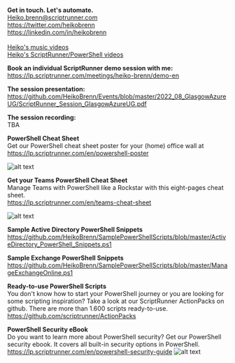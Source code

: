 <strong>Get in touch. Let's automate.</strong> <br />
Heiko.brenn@scriptrunner.com<br />
https://twitter.com/heikobrenn<br />
https://linkedin.com/in/heikobrenn<br /><br />
[Heiko's music videos](https://www.youtube.com/channel/UCBbbh0DRawQDc_oFPrO9mfQ/videos)<br/>
[Heiko's ScriptRunner/PowerShell videos](https://www.youtube.com/channel/UCYg-lXXcRSc4RGpx1-klNDA)

<strong>Book an individual ScriptRunner demo session with me:</strong> <br />
https://lp.scriptrunner.com/meetings/heiko-brenn/demo-en

<strong>The session presentation:</strong></br>
https://github.com/HeikoBrenn/Events/blob/master/2022_08_GlasgowAzureUG/ScriptRunner_Session_GlasgowAzureUG.pdf

<strong>The session recording:</strong></br>
TBA

<strong>PowerShell Cheat Sheet</strong> <br />
Get our PowerShell cheat sheet poster for your (home) office wall at
<br>https://lp.scriptrunner.com/en/powershell-poster

![alt text](https://lp.scriptrunner.com/hs-fs/hubfs/Mockup-Poster-500x760.png?width=1140&height=750&name=Mockup-Poster-500x760.png "PowerShell Poster")

<strong>Get your Teams PowerShell Cheat Sheet</strong> <br />
Manage Teams with PowerShell like a Rockstar with this eight-pages cheat sheet.
<br>https://lp.scriptrunner.com/en/teams-cheat-sheet<br>

![alt text](https://lp.scriptrunner.com/hubfs/teams-cheat-sheet-lupe-1-1.png?width=1140&height=750&name=Mockup-Poster-500x760.png "Teams Cheet Sheat")


<strong>Sample Active Directory PowerShell Snippets</strong> <br />
https://github.com/HeikoBrenn/SamplePowerShellScripts/blob/master/ActiveDirectory_PowerShell_Snippets.ps1

<strong>Sample Exchange PowerShell Snippets</strong> <br />
https://github.com/HeikoBrenn/SamplePowerShellScripts/blob/master/ManageExchangeOnline.ps1

<strong>Ready-to-use PowerShell Scripts</strong> <br />
You don't know how to start your PowerShell journey or you are looking for some scripting inspiration?
Take a look at our ScriptRunner ActionPacks on github.
There are more than 1.600 scripts ready-to-use. 
https://github.com/scriptrunner/ActionPacks


<strong>PowerShell Security eBook</strong> <br />
Do you want to learn more about PowerShell security? Get our PowerShell security ebook. It covers all built-in security options in PowerShell. 
https://lp.scriptrunner.com/en/powershell-security-guide
![alt text](https://lp.scriptrunner.com/hs-fs/hubfs/LPs/ScriptRunner-eBook-MockUp2.png?width=1783&name=ScriptRunner-eBook-MockUp2.png "PowerShell Security Ebook")








